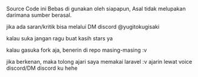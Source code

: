 Source Code ini Bebas di gunakan oleh siapapun, Asal tidak melupakan darimana sumber berasal.

jika ada saran/kritik bisa melalui DM discord @yugitokugisaki

kalau suka jangan ragu buat kasih stars ya

kalau gasuka fork aja, benerin di repo masing-masing :v

jika berkenan, maka tolong ajari saya memakai laravel :v
ajarin lewat voice discord/DM discord ku hehe
